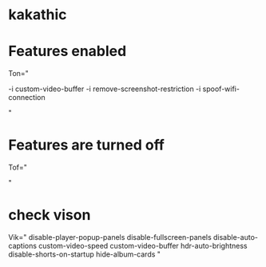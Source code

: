 # kakathic

# Features enabled
Ton="

-i custom-video-buffer
-i remove-screenshot-restriction
-i spoof-wifi-connection

"

# Features are turned off
Tof="



"

# check vison
Vik="
disable-player-popup-panels
disable-fullscreen-panels
disable-auto-captions
custom-video-speed
custom-video-buffer
hdr-auto-brightness
disable-shorts-on-startup
hide-album-cards
"
